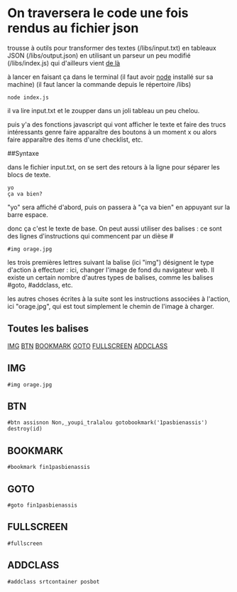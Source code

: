 # On traversera le code une fois rendus au fichier json

trousse à outils pour transformer des textes (/libs/input.txt) 
en tableaux JSON (/libs/output.json)
en utilisant un parseur un peu modifié (/libs/index.js)
qui d'ailleurs vient [de là](https://www.npmjs.com/package/simple-text-parser2)

à lancer en faisant ça dans le terminal
(il faut avoir [node](https://nodejs.org/en/download/) installé sur sa machine)
(il faut lancer la commande depuis le répertoire /libs)

```
node index.js
```

il va lire input.txt et le zoupper dans un joli tableau un peu chelou.

puis y'a des fonctions javascript qui vont afficher le texte
et faire des trucs intéressants genre faire apparaître des boutons à un moment
x ou alors faire apparaître des items d'une checklist, etc.

##Syntaxe

dans le fichier input.txt, on se sert des retours à la ligne pour séparer les blocs de texte.

```
yo
ça va bien?
```

"yo" sera affiché d'abord, puis on passera à "ça va bien" en appuyant sur la barre espace.

donc ça c'est le texte de base. On peut aussi utiliser des balises : ce sont des lignes d'instructions qui commencent par un dièse #

```
#img orage.jpg
```

les trois premières lettres suivant la balise (ici "img") désignent le type d'action à effectuer : ici, changer l'image de fond du navigateur web. Il existe un certain nombre d'autres types de balises, comme les balises #goto, #addclass, etc.

les autres choses écrites à la suite sont les instructions associées à l'action, ici "orage.jpg", qui est tout simplement le chemin de l'image à charger.

## Toutes les balises
[IMG](https://github.com/samuelhackwill/SRT_OTLPUFRALR#IMG)
[BTN](https://github.com/samuelhackwill/SRT_OTLPUFRALR#BTN)
[BOOKMARK](https://github.com/samuelhackwill/SRT_OTLPUFRALR#BOOKMARK)
[GOTO](https://github.com/samuelhackwill/SRT_OTLPUFRALR#GOTO)
[FULLSCREEN](https://github.com/samuelhackwill/SRT_OTLPUFRALR#FULLSCREEN)
[ADDCLASS](https://github.com/samuelhackwill/SRT_OTLPUFRALR#ADDCLASS)

## IMG

```
#img orage.jpg
```

## BTN

```
#btn assisnon Non,_youpi_tralalou gotobookmark('1pasbienassis') destroy(id)
```

## BOOKMARK

```
#bookmark fin1pasbienassis
```


## GOTO

```
#goto fin1pasbienassis
```

## FULLSCREEN

```
#fullscreen
```

## ADDCLASS

```
#addclass srtcontainer posbot
```
